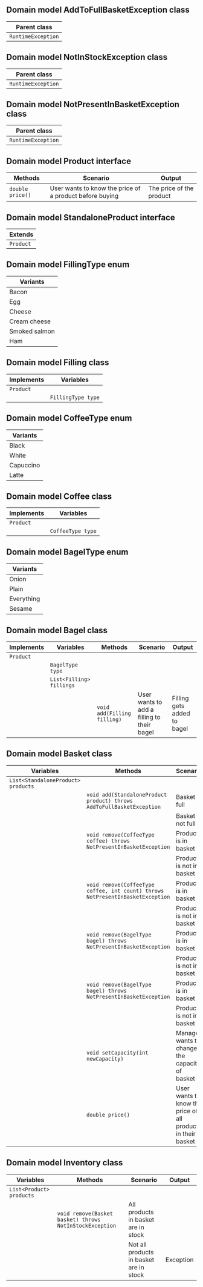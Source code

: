 ## Domain model AddToFullBasketException class
| Parent class       |
|--------------------|
| `RuntimeException` |

## Domain model NotInStockException class
| Parent class       |
|--------------------|
| `RuntimeException` |

## Domain model NotPresentInBasketException class
| Parent class       |
|--------------------|
| `RuntimeException` |

## Domain model Product interface
| Methods          | Scenario                                                | Output                   |
|------------------|---------------------------------------------------------|--------------------------|
| `double price()` | User wants to know the price of a product before buying | The price of the product |

## Domain model StandaloneProduct interface
| Extends   |
|-----------|
| `Product` |

## Domain model FillingType enum
| Variants      |
|---------------|
| Bacon         |
| Egg           |
| Cheese        |
| Cream cheese  |
| Smoked salmon |
| Ham           |

## Domain model Filling class
| Implements | Variables           |
|------------|---------------------|
| `Product`  |                     |
|            | `FillingType type`  |

## Domain model CoffeeType enum
| Variants      |
|---------------|
| Black         |
| White         |
| Capuccino     |
| Latte         |

## Domain model Coffee class
| Implements | Variables         |
|------------|-------------------|
| `Product`  |                   |
|            | `CoffeeType type` |

## Domain model BagelType enum
| Variants   |
|------------|
| Onion      |
| Plain      |
| Everything |
| Sesame     |

## Domain model Bagel class
| Implements | Variables                | Methods                     | Scenario                                   | Output                      |
|------------|--------------------------|-----------------------------|--------------------------------------------|-----------------------------|
| `Product`  |                          |                             |                                            |                             |
|            | `BagelType type`         |                             |                                            |                             |
|            | `List<Filling> fillings` |                             |                                            |                             |
|            |                          | `void add(Filling filling)` | User wants to add a filling to their bagel | Filling gets added to bagel |

## Domain model Basket class
| Variables                          | Methods                                                                        | Scenario                                                     | Output                     |
|------------------------------------|--------------------------------------------------------------------------------|--------------------------------------------------------------|----------------------------|
| `List<StandaloneProduct> products` |                                                                                |                                                              |                            |
|                                    | `void add(StandaloneProduct product) throws AddToFullBasketException`          | Basket is full                                               | Exception                  |
|                                    |                                                                                | Basket is not full                                           |                            |
|                                    | `void remove(CoffeeType coffee) throws NotPresentInBasketException`            | Product is in basket                                         |                            |
|                                    |                                                                                | Product is not in basket                                     | Exception                  |
|                                    | `void remove(CoffeeType coffee, int count) throws NotPresentInBasketException` | Product is in basket                                         |                            |
|                                    |                                                                                | Product is not in basket                                     | Exception                  |
|                                    | `void remove(BagelType bagel) throws NotPresentInBasketException`              | Product is in basket                                         |                            |
|                                    |                                                                                | Product is not in basket                                     | Exception                  |
|                                    | `void remove(BagelType bagel) throws NotPresentInBasketException`              | Product is in basket                                         |                            |
|                                    |                                                                                | Product is not in basket                                     | Exception                  |
|                                    | `void setCapacity(int newCapacity)`                                            | Manager wants to change the capacity of basket               | Basket capacity is changed |
|                                    | `double price()`                                                               | User wants to know the price of all products in their basket | Sum of product prices      |

## Domain model Inventory class
| Variables                | Methods                                                 | Scenario                                | Output    |
|--------------------------|---------------------------------------------------------|-----------------------------------------|-----------|
| `List<Product> products` |                                                         |                                         |           |
|                          | `void remove(Basket basket) throws NotInStockException` | All products in basket are in stock     |           |
|                          |                                                         | Not all products in basket are in stock | Exception |